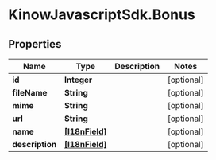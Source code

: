 # KinowJavascriptSdk.Bonus

## Properties
Name | Type | Description | Notes
------------ | ------------- | ------------- | -------------
**id** | **Integer** |  | [optional] 
**fileName** | **String** |  | [optional] 
**mime** | **String** |  | [optional] 
**url** | **String** |  | [optional] 
**name** | [**[I18nField]**](I18nField.md) |  | [optional] 
**description** | [**[I18nField]**](I18nField.md) |  | [optional] 


